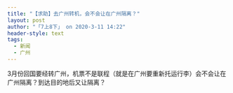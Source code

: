 ```yaml
---
title: "【求助】去广州转机，会不会让在广州隔离？"
layout: post
author: "「7上8下」 on 2020-3-11 14:22"
header-style: text
tags:
  - 新闻
  - 广州
---
```


<head></head>
<body>
  3月份回国要经转广州，机票不是联程（就是在广州要重新托运行李）会不会让在广州隔离？到达目的地后又让隔离？
 <br>
</body>


